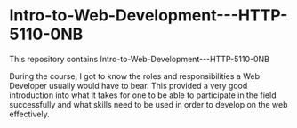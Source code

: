 # Intro-to-Web-Development---HTTP-5110-0NB
This repository contains Intro-to-Web-Development---HTTP-5110-0NB

During the course, I got to know the roles and responsibilities a Web Developer usually would have to bear. This provided a very good introduction into what it takes for one to be able to participate in the field successfully and what skills need to be used in order to develop on the web effectively.
